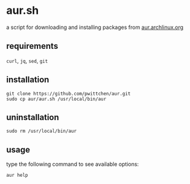 aur.sh
======
a script for downloading and installing packages from [aur.archlinux.org](https://aur.archlinux.org/)

requirements
------------
`curl`, `jq`, `sed`, `git`

installation
------------

```
git clone https://github.com/pwittchen/aur.git
sudo cp aur/aur.sh /usr/local/bin/aur
```

uninstallation
--------------

```
sudo rm /usr/local/bin/aur
```

usage
-----

type the following command to see available options:

```
aur help
```
